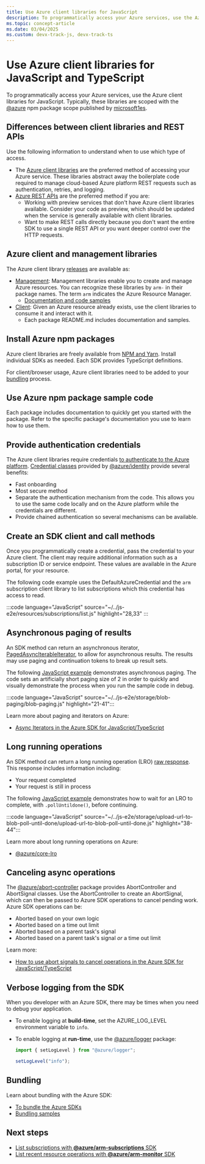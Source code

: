 ```yaml
---
title: Use Azure client libraries for JavaScript
description: To programmatically access your Azure services, use the Azure client libraries (SDKs) for JavaScript or TypeScript development.
ms.topic: concept-article
ms.date: 03/04/2025
ms.custom: devx-track-js, devx-track-ts
---
```


# Use Azure client libraries for JavaScript and TypeScript

To programmatically access your Azure services, use the Azure client libraries for JavaScript.  Typically, these libraries are scoped with the [@azure](https://www.npmjs.com/search?q=%40azure) npm package scope published by [microsoft1es](https://www.npmjs.com/~microsoft1es). 

## Differences between client libraries and REST APIs

Use the following information to understand when to use which type of access.

* The [Azure client libraries](../azure-sdk-library-package-index.md#modern-javascripttypescript-libraries) are the preferred method of accessing your Azure service. These libraries abstract away the boilerplate code required to manage cloud-based Azure platform REST requests such as authentication, retries, and logging.
* [Azure REST APIs](/rest/api/azure/) are the preferred method if you are:
  * Working with preview services that don't have Azure client libraries available. Consider your code as preview, which should be updated when the service is generally available with client libraries.
  * Want to make REST calls directly because you don't want the entire SDK to use a single REST API or you want deeper control over the HTTP requests.

## Azure client and management libraries

The Azure client library [releases](../azure-sdk-library-package-index.md) are available as:

* [Management](https://github.com/azure/azure-sdk-for-js#management): Management libraries enable you to create and manage Azure resources. You can recognize these libraries by `arm-` in their package names. The term `arm` indicates the Azure Resource Manager.
  * [Documentation and code samples](https://aka.ms/azsdk/js/mgmt)
* [Client](https://github.com/azure/azure-sdk-for-js#client): Given an Azure resource already exists, use the client libraries to consume it and interact with it.
  * Each package README.md includes documentation and samples.

## Install Azure npm packages

Azure client libraries are freely available from [NPM and Yarn](azure-sdk-install.md). Install individual SDKs as needed. Each SDK provides TypeScript definitions.

For client/browser usage, Azure client libraries need to be added to your [bundling](#bundling) process.

## Use Azure npm package sample code

Each package includes documentation to quickly get you started with the package. Refer to the specific package's documentation you use to learn how to use them.

## Provide authentication credentials

The Azure client libraries require credentials [to authenticate to the Azure platform](../sdk/authentication/local-development-environment-service-principal.md). [Credential classes](https://www.npmjs.com/package/@azure/identity#credential-classes) provided by [@azure/identity](https://www.npmjs.com/package/@azure/identity) provide several benefits:

* Fast onboarding
* Most secure method
* Separate the authentication mechanism from the code. This allows you to use the same code locally and on the Azure platform while the credentials are different. 
* Provide chained authentication so several mechanisms can be available.

## Create an SDK client and call methods

Once you programmatically create a credential, pass the credential to your Azure client. The client may require additional information such as a subscription ID or service endpoint. These values are available in the Azure portal, for your resource.

The following code example uses the DefaultAzureCredential and the `arm` subscription client library to list subscriptions which this credential has access to read.

:::code language="JavaScript" source="~/../js-e2e/resources/subscriptions/list.js" highlight="28,33" :::

## Asynchronous paging of results

An SDK method can return an asynchronous iterator, [PagedAsyncIterableIterator](/javascript/api/@azure/core-paging/pagedasynciterableiterator), to allow for asynchronous results. The results may use paging and continuation tokens to break up result sets.

The following [JavaScript example](https://github.com/Azure-Samples/js-e2e/blob/main/storage/blob-paging/blob-paging.js) demonstrates asynchronous paging. The code sets an artificially short paging size of 2 in order to quickly and visually demonstrate the process when you run the sample code in debug.

:::code language="JavaScript" source="~/../js-e2e/storage/blob-paging/blob-paging.js" highlight="21-41":::

Learn more about paging and iterators on Azure:

* [Async Iterators in the Azure SDK for JavaScript/TypeScript](https://devblogs.microsoft.com/azure-sdk/async-iterators-in-the-azure-sdk-for-javascript-typescript/)

## Long running operations

An SDK method can return a long running operation (LRO) [raw response](/javascript/api/%40azure/core-lro/rawresponse). This response includes information including:

* Your request completed
* Your request is still in process

The following [JavaScript example](https://github.com/Azure-Samples/js-e2e/blob/main/storage/upload-url-to-blob-poll-until-done/upload-url-to-blob-poll-until-done.js) demonstrates how to wait for an LRO to complete, with `.pollUntildone()`, before continuing.

:::code language="JavaScript" source="~/../js-e2e/storage/upload-url-to-blob-poll-until-done/upload-url-to-blob-poll-until-done.js" highlight="38-44":::

Learn more about long running operations on Azure:

* [@azure/core-lro](/javascript/api/overview/azure/core-lro-readme)

## Canceling async operations

The [@azure/abort-controller](https://www.npmjs.com/package/@azure/abort-controller) package provides AbortController and AbortSignal classes. Use the AbortController to create an AbortSignal, which can then be passed to Azure SDK operations to cancel pending work. Azure SDK operations can be:

* Aborted based on your own logic
* Aborted based on a time out limit
* Aborted based on a parent task's signal
* Aborted based on a parent task's signal _or_ a time out limit

Learn more:

* [How to use abort signals to cancel operations in the Azure SDK for JavaScript/TypeScript](https://devblogs.microsoft.com/azure-sdk/how-to-use-abort-signals-to-cancel-operations-in-the-azure-sdk-for-javascript-typescript/ )

## Verbose logging from the SDK

When you developer with an Azure SDK, there may be times when you need to debug your application.

* To enable logging at **build-time**, set the AZURE_LOG_LEVEL environment variable to `info`.
* To enable logging at **run-time**, use the [@azure/logger](https://www.npmjs.com/package/@azure/logger) package:

    ```javascript
    import { setLogLevel } from "@azure/logger";

    setLogLevel("info");
    ```

## Bundling

Learn about bundling with the Azure SDK:

* [To bundle the Azure SDKs](https://aka.ms/AzureSDKBundling)
* [Bundling samples](https://github.com/Azure/azure-sdk-for-js/tree/main/samples/Bundling)

## Next steps

* [List subscriptions with **@azure/arm-subscriptions** SDK](../sdk/authentication/local-development-environment-service-principal.md)
* [List recent resource operations with **@azure/arm-monitor** SDK](../how-to/with-azure-sdk/list-resource-operation-history.md)

